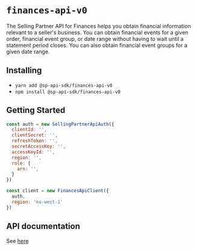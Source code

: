 # `finances-api-v0`

The Selling Partner API for Finances helps you obtain financial information relevant to a seller&#39;s business. You can obtain financial events for a given order, financial event group, or date range without having to wait until a statement period closes. You can also obtain financial event groups for a given date range.

## Installing

* `yarn add @sp-api-sdk/finances-api-v0`
* `npm install @sp-api-sdk/finances-api-v0`

## Getting Started

```javascript
const auth = new SellingPartnerApiAuth({
  clientId: '',
  clientSecret: '',
  refreshToken: '',
  secretAccessKey: '',
  accessKeyId: '',
  region: '',
  role: {
    arn: '',
  }
})

const client = new FinancesApiClient({
  auth,
  region: 'eu-west-1'
})
```

## API documentation

See [here](https://github.com/amzn/selling-partner-api-docs/tree/main/references/finances-api/financesV0.md)
